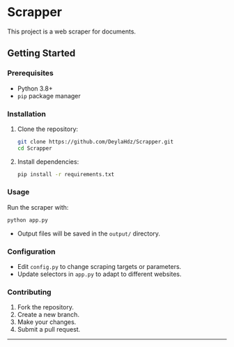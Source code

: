 # Scrapper

This project is a web scraper for documents.

## Getting Started

### Prerequisites

- Python 3.8+
- `pip` package manager

### Installation

1. Clone the repository:
    ```bash
    git clone https://github.com/DeylaHdz/Scrapper.git
    cd Scrapper
    ```
2. Install dependencies:
    ```bash
    pip install -r requirements.txt
    ```

### Usage

Run the scraper with:
```bash
python app.py
```
- Output files will be saved in the `output/` directory.

### Configuration

- Edit `config.py` to change scraping targets or parameters.
- Update selectors in `app.py` to adapt to different websites.

### Contributing

1. Fork the repository.
2. Create a new branch.
3. Make your changes.
4. Submit a pull request.

---